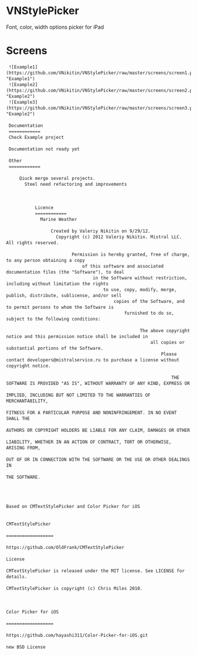 VNStylePicker
=============
Font, color, width options picker for iPad

Screens  
============
     
     ![Example1](https://github.com/VNikitin/VNStylePicker/raw/master/screens/screen1.png "Example1")   
     ![Example2](https://github.com/VNikitin/VNStylePicker/raw/master/screens/screen2.png "Example2")   
     ![Example3](https://github.com/VNikitin/VNStylePicker/raw/master/screens/screen3.png "Example2")   
     
     Documentation  
     ============
     Check Example project
     
     Documentation not ready yet
     
     Other  
     ============
       
         Qiuck merge several projects.   
           Steel need refactoring and improvements   
             
               
               
               Licence  
               ============
                 Marine Weather  
                   
                     Created by Valeriy Nikitin on 9/29/12.  
                       Copyright (c) 2012 Valeriy Nikitin. Mistral LLC. All rights reserved.  
                         
                             Permission is hereby granted, free of charge, to any person obtaining a copy  
                                 of this software and associated documentation files (the "Software"), to deal  
                                     in the Software without restriction, including without limitation the rights  
                                         to use, copy, modify, merge, publish, distribute, sublicense, and/or sell  
                                             copies of the Software, and to permit persons to whom the Software is  
                                                 furnished to do so, subject to the following conditions:  
                                                   
                                                       The above copyright notice and this permission notice shall be included in  
                                                           all copies or substantial portions of the Software.  
                                                               Please contact developers@mistralservice.ru to purchase a license without copyright notice.
                                                               
                                                                   THE SOFTWARE IS PROVIDED "AS IS", WITHOUT WARRANTY OF ANY KIND, EXPRESS OR
                                                                       IMPLIED, INCLUDING BUT NOT LIMITED TO THE WARRANTIES OF MERCHANTABILITY,
                                                                           FITNESS FOR A PARTICULAR PURPOSE AND NONINFRINGEMENT. IN NO EVENT SHALL THE
                                                                               AUTHORS OR COPYRIGHT HOLDERS BE LIABLE FOR ANY CLAIM, DAMAGES OR OTHER
                                                                                   LIABILITY, WHETHER IN AN ACTION OF CONTRACT, TORT OR OTHERWISE, ARISING FROM,
                                                                                       OUT OF OR IN CONNECTION WITH THE SOFTWARE OR THE USE OR OTHER DEALINGS IN
                                                                                           THE SOFTWARE.
                                                                                           
                                                                                           
                                                                                           
                                                                                           Based on CMTextStylePicker and Color Picker for iOS
                                                                                           
                                                                                           CMTextStylePicker
                                                                                           ==================
                                                                                           https://github.com/OldFrank/CMTextStylePicker  
                                                                                           License  
                                                                                           CMTextStylePicker is released under the MIT license. See LICENSE for details.  
                                                                                           CMTextStylePicker is copyright (c) Chris Miles 2010.  
                                                                                           
                                                                                           
                                                                                           Color Picker for iOS  
                                                                                           ==================
                                                                                           https://github.com/hayashi311/Color-Picker-for-iOS.git  
                                                                                           new BSD License  
                                                                                           
                                                                                           